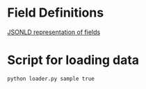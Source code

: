 # Field Definitions

[JSONLD representation of fields](schema.jsonld)

# Script for loading data

```
python loader.py sample true
```

